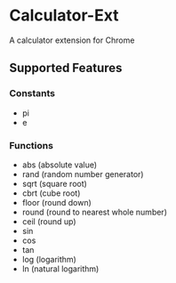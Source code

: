 # Calculator-Ext
A calculator extension for Chrome

## Supported Features

### Constants
- pi
- e

### Functions
- abs (absolute value)
- rand (random number generator)
- sqrt (square root)
- cbrt (cube root)
- floor (round down)
- round (round to nearest whole number)
- ceil (round up)
- sin
- cos
- tan
- log (logarithm)
- ln (natural logarithm)
